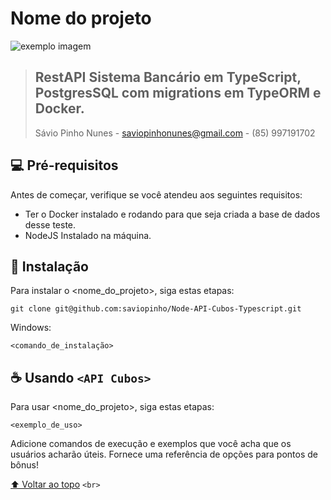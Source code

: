# Nome do projeto

<!---Esses são exemplos. Veja https://shields.io para outras pessoas ou para personalizar este conjunto de escudos. Você pode querer incluir dependências, status do projeto e informações de licença aqui--->

![exemplo imagem](https://vagas.byintera.com/wp-content/uploads/2022/08/cubos_newLogo.png)

> ## **RestAPI Sistema Bancário em TypeScript, PostgresSQL com migrations em TypeORM e Docker.**
>
> Sávio Pinho Nunes - saviopinhonunes@gmail.com - (85) 997191702

## 💻 Pré-requisitos

Antes de começar, verifique se você atendeu aos seguintes requisitos:

* Ter o Docker instalado e rodando para que seja criada a base de dados desse teste.
* NodeJS Instalado na máquina.

## 🚀 Instalação

Para instalar o <nome_do_projeto>, siga estas etapas:

```
git clone git@github.com:saviopinho/Node-API-Cubos-Typescript.git

```

Windows:

```
<comando_de_instalação>
```

## ☕ Usando `<API Cubos>`

Para usar <nome_do_projeto>, siga estas etapas:

```
<exemplo_de_uso>
```

Adicione comandos de execução e exemplos que você acha que os usuários acharão úteis. Fornece uma referência de opções para pontos de bônus!

[⬆ Voltar ao topo](#nome-do-projeto) `<br>`
